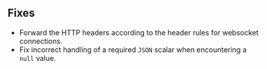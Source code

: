 ## Fixes

- Forward the HTTP headers according to the header rules for websocket connections.
- Fix incorrect handling of a required `JSON` scalar when encountering a `null` value.
